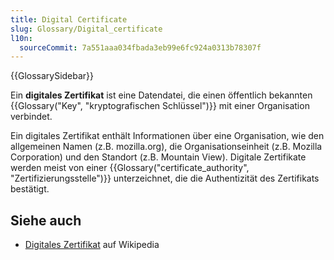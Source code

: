 ```yaml
---
title: Digital Certificate
slug: Glossary/Digital_certificate
l10n:
  sourceCommit: 7a551aaa034fbada3eb99e6fc924a0313b78307f
---
```


{{GlossarySidebar}}

Ein **digitales Zertifikat** ist eine Datendatei, die einen öffentlich bekannten {{Glossary("Key", "kryptografischen Schlüssel")}} mit einer Organisation verbindet.

Ein digitales Zertifikat enthält Informationen über eine Organisation, wie den allgemeinen Namen (z.B. mozilla.org), die Organisationseinheit (z.B. Mozilla Corporation) und den Standort (z.B. Mountain View). Digitale Zertifikate werden meist von einer {{Glossary("certificate_authority", "Zertifizierungsstelle")}} unterzeichnet, die die Authentizität des Zertifikats bestätigt.

## Siehe auch

- [Digitales Zertifikat](https://en.wikipedia.org/wiki/Public_key_certificate) auf Wikipedia
